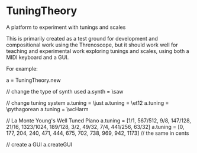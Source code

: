 TuningTheory
============

A platform to experiment with tunings and scales

This is primarily created as a test ground for development and compositional work using the Threnoscope, but it should work well for teaching and experimental work exploring tunings and scales, using both a MIDI keyboard and a GUI.

For example:

a = TuningTheory.new

// change the type of synth used
a.synth = \saw

// change tuning system
a.tuning = \just
a.tuning = \et12
a.tuning = \pythagorean
a.tuning = \wcHarm

// La Monte Young's Well Tuned Piano
a.tuning = [1/1, 567/512, 9/8, 147/128, 21/16, 1323/1024, 189/128, 3/2, 49/32, 7/4, 441/256, 63/32]
a.tuning = [0, 177, 204, 240, 471, 444, 675, 702, 738, 969, 942, 1173] // the same in cents

// create a GUI
a.createGUI

